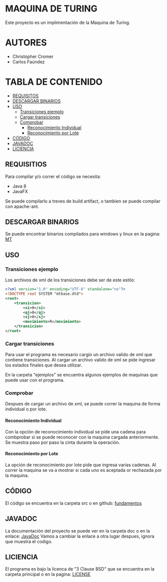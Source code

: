 # MAQUINA DE TURING
Este proyecto es un implimentación de la Maquina de Turing.

# AUTORES
* Christopher Cromer
* Carlos Faúndez

# TABLA DE CONTENIDO
* [REQUISITOS](#requisitos)
* [DESCARGAR BINARIOS](#binarios)
* [USO](#uso)
	* [Transiciones ejemplo](#transiciones)
	* [Cargar transiciones](#cargar_transiciones)
	* [Comprobar](#comprobar)
		* [Reconocimiento Individual](#individual)
		* [Reconocimiento por Lote](#lote)
* [CÓDIGO](#codigo)
* [JAVADOC](#javadoc)
* [LICIENCIA](#liciencia)

## REQUISITIOS <a id="requisitos"></a>
Para compilar y/o correr el código se necesita:
* Java 8
* JavaFX

Se puede compilarlo a treves de build artifact, o tambien se puede compilar con apache-ant.

## DESCARGAR BINARIOS <a id="binarios"></a>
Se puede encontrar binarios compilados para windows y linux en la pagina: [MT](https://cromer.cl/mt)

## USO <a id="uso"></a>

### Transiciones ejemplo <a id="transiciones"></a>
Los archivos de xml de los transiciones debe ser de este estilo:
```xml
<?xml version="1.0" encoding="UTF-8" standalone="no"?>
<!DOCTYPE root SYSTEM "mtbase.dtd">
<root>
	<transicion>
		<si>0</si>
		<qj>0</qj>
		<sj>0</sj>
		<movimiento>R</movimiento>
	</transicion>
</root>
```

### Cargar transiciones <a id="cargar_transiciones"></a>
Para usar el programa es necesario cargio un archivo valido de xml que contiene transiciones.
Al cargar un archivo valido de xml se pide ingresar los estados finales que desea utilizar.

En la carpeta "ejemplos" se encuentra algunos ejemplos de maquinas que puede usar con el programa.

### Comprobar <a id="comprobar"></a>
Despues de cargar un archivo de xml, se puede correr la maquina de forma individual o por lote.

#### Reconocimiento Individual <a id="individual"></a>
Con la opción de reconocimiento individual se pide una cadena para combprobar si se puede reconocer con la maquina cargada anteriormente.
Se muestra paso por paso la cinta durante la operación.

#### Reconocimiento por Lote <a id="lote"></a>
La opción de reconocimiento por lote pide que ingresa varias cadenas. Al correr la maquina se va a mostrar si cada uno es aceptada or rechazada por la maquina.

## CÓDIGO <a id="codigo"></a>
El código se encuentra en la carpeta src o en github: [fundamentos](https://github.com/cromerc/fundamentos)

## JAVADOC <a id="javadoc"></a>
La documentación del proyecto se puede ver en la carpeta doc o en la enlace: [JavaDoc](https://cromer.cl/mt/doc/index.html)
Vamos a cambiar la enlace a otra lugar despues, ignora que muestra el codigo.

## LICIENCIA <a id="liciencia"></a>
El programa es bajo la licenca de "3 Clause BSD" que se encuentra en la carpeta principal o en la pagina: [LICENSE](https://github.com/cromerc/fundamentos/blob/master/LICENSE)